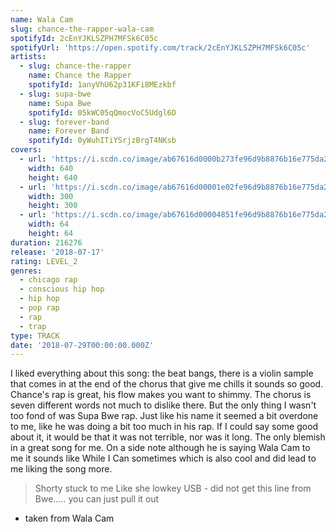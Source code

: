 ```yaml
---
name: Wala Cam
slug: chance-the-rapper-wala-cam
spotifyId: 2cEnYJKLSZPH7MFSk6C05c
spotifyUrl: 'https://open.spotify.com/track/2cEnYJKLSZPH7MFSk6C05c'
artists:
  - slug: chance-the-rapper
    name: Chance the Rapper
    spotifyId: 1anyVhU62p31KFi8MEzkbf
  - slug: supa-bwe
    name: Supa Bwe
    spotifyId: 05kWC05qQmocVoC5Udgl6D
  - slug: forever-band
    name: Forever Band
    spotifyId: 0yWuhITiYSrjzBrgT4NKsb
covers:
  - url: 'https://i.scdn.co/image/ab67616d0000b273fe96d9b8876b16e775da2199'
    width: 640
    height: 640
  - url: 'https://i.scdn.co/image/ab67616d00001e02fe96d9b8876b16e775da2199'
    width: 300
    height: 300
  - url: 'https://i.scdn.co/image/ab67616d00004851fe96d9b8876b16e775da2199'
    width: 64
    height: 64
duration: 216276
release: '2018-07-17'
rating: LEVEL_2
genres:
  - chicago rap
  - conscious hip hop
  - hip hop
  - pop rap
  - rap
  - trap
type: TRACK
date: '2018-07-29T00:00:00.000Z'
---
```

I liked everything about this song: the beat bangs, there is a violin sample that comes in
at the end of the chorus that give me chills it sounds so good. Chance's rap is great,
his flow makes you want to shimmy. The chorus is seven different words not much to dislike
there. But the only thing I wasn't too fond of was Supa Bwe rap. Just like his name it
seemed a bit overdone to me, like he was doing a bit too much in his rap. If I could say
some good about it, it would be that it was not terrible, nor was it long. The only blemish
in a great song for me. On a side note although he is saying Wala Cam to me it sounds like
While I Can sometimes which is also cool and did lead to me liking the song more.

> Shorty stuck to me
> Like she lowkey USB - did not get this line from Bwe..... you can just pull it out
- taken from Wala Cam
